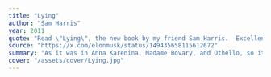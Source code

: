 ```yaml
---
title: "Lying"
author: "Sam Harris"
year: 2011
quote: "Read \"Lying\", the new book by my friend Sam Harris.  Excellent cover art and lots of good reasons not to lie!"
source: "https://x.com/elonmusk/status/149435658115612672"
summary: "As it was in Anna Karenina, Madame Bovary, and Othello, so it is in life. Most forms of private vice and public evil are kindled and sustained by lies. Acts of adultery and other personal betrayals, financial fraud, government corruptioneven murder and genocidegenerally require an additional moral defect: a willingness to lie.In Lying, best-selling author and neuroscientist Sam Harris argues that we can radically simplify our lives and improve society by merely telling the truth in situations where others often lie. He focuses on \"white\" liesthose lies we tell for the purpose of sparing people discomfortfor these are the lies that most often tempt us. And they tend to be the only lies that good people tell while imagining that they are being good in the process."
cover: "/assets/cover/Lying.jpg"
---
```

